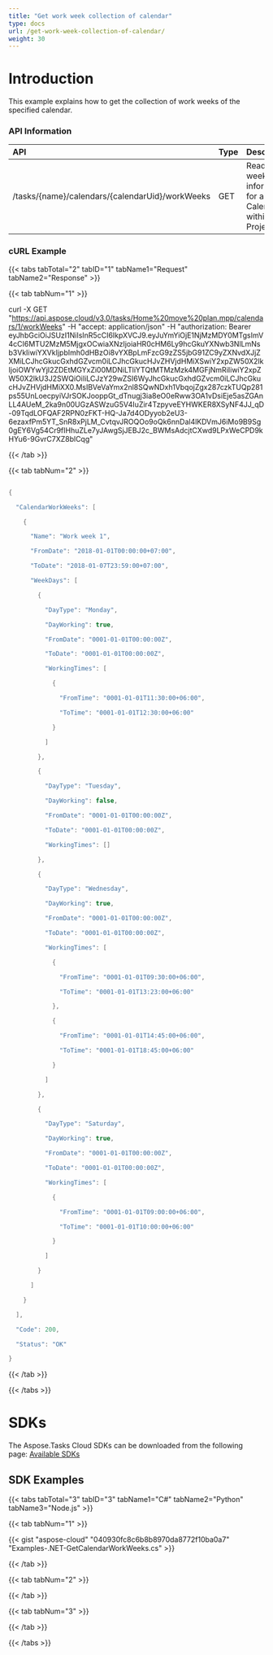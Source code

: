 ```yaml
---
title: "Get work week collection of calendar"
type: docs
url: /get-work-week-collection-of-calendar/
weight: 30
---
```


# **Introduction**
This example explains how to get the collection of work weeks of the specified calendar. 
### **API Information**

|**API**|**Type**|**Description**|**Resource Link**|
| :- | :- | :- | :- |
|/tasks/{name}/calendars/{calendarUid}/workWeeks|GET|Read work week information for a give Calendar within a MS Project File|[GetCalendarWorkWeeks](https://apireference.aspose.cloud/tasks/#/TasksCalendar/GetCalendarWorkWeeks)|
### **cURL Example**
{{< tabs tabTotal="2" tabID="1" tabName1="Request" tabName2="Response" >}}

{{< tab tabNum="1" >}}

curl -X GET "https://api.aspose.cloud/v3.0/tasks/Home%20move%20plan.mpp/calendars/1/workWeeks" -H "accept: application/json" -H "authorization: Bearer eyJhbGciOiJSUzI1NiIsInR5cCI6IkpXVCJ9.eyJuYmYiOjE1NjMzMDY0MTgsImV4cCI6MTU2MzM5MjgxOCwiaXNzIjoiaHR0cHM6Ly9hcGkuYXNwb3NlLmNsb3VkIiwiYXVkIjpbImh0dHBzOi8vYXBpLmFzcG9zZS5jbG91ZC9yZXNvdXJjZXMiLCJhcGkucGxhdGZvcm0iLCJhcGkucHJvZHVjdHMiXSwiY2xpZW50X2lkIjoiOWYwYjI2ZDEtMGYxZi00MDNiLTliYTQtMTMzMzk4MGFjNmRiIiwiY2xpZW50X2lkU3J2SWQiOiIiLCJzY29wZSI6WyJhcGkucGxhdGZvcm0iLCJhcGkucHJvZHVjdHMiXX0.MsIBVeVaYmx2nl8SQwNDxh1VbqojZgx287czkTUQp281ps55UnLoecpyiVJrSOKJooppGt\_dTnugj3ia8eO0eRww3OA1vDsiEje5asZGAnLL4AUeM\_2ka9n00UGzASWzuG5V4IuZir4TzpyveEYHWKER8XSyNF4JJ\_qD-09TqdLOFQAF2RPN0zFKT-HQ-Ja7d4ODyyob2eU3-6ezaxfPm5YT\_SnR8xPjLM\_CvtqvJROQOo9oQk6nnDal4lKDVmJ6iMo9B9Sg0gEY6Vg54Cr9fIHhuZLe7yJAwgSjJEBJ2c\_BWMsAdcjtCXwd9LPxWeCPD9kHYu6-9GvrC7XZ8blCqg"

{{< /tab >}}

{{< tab tabNum="2" >}}

```java

{

  "CalendarWorkWeeks": [

    {

      "Name": "Work week 1",

      "FromDate": "2018-01-01T00:00:00+07:00",

      "ToDate": "2018-01-07T23:59:00+07:00",

      "WeekDays": [

        {

          "DayType": "Monday",

          "DayWorking": true,

          "FromDate": "0001-01-01T00:00:00Z",

          "ToDate": "0001-01-01T00:00:00Z",

          "WorkingTimes": [

            {

              "FromTime": "0001-01-01T11:30:00+06:00",

              "ToTime": "0001-01-01T12:30:00+06:00"

            }

          ]

        },

        {

          "DayType": "Tuesday",

          "DayWorking": false,

          "FromDate": "0001-01-01T00:00:00Z",

          "ToDate": "0001-01-01T00:00:00Z",

          "WorkingTimes": []

        },

        {

          "DayType": "Wednesday",

          "DayWorking": true,

          "FromDate": "0001-01-01T00:00:00Z",

          "ToDate": "0001-01-01T00:00:00Z",

          "WorkingTimes": [

            {

              "FromTime": "0001-01-01T09:30:00+06:00",

              "ToTime": "0001-01-01T13:23:00+06:00"

            },

            {

              "FromTime": "0001-01-01T14:45:00+06:00",

              "ToTime": "0001-01-01T18:45:00+06:00"

            }

          ]

        },

        {

          "DayType": "Saturday",

          "DayWorking": true,

          "FromDate": "0001-01-01T00:00:00Z",

          "ToDate": "0001-01-01T00:00:00Z",

          "WorkingTimes": [

            {

              "FromTime": "0001-01-01T09:00:00+06:00",

              "ToTime": "0001-01-01T10:00:00+06:00"

            }

          ]

        }

      ]

    }

  ],

  "Code": 200,

  "Status": "OK"

}

```

{{< /tab >}}

{{< /tabs >}}
# **SDKs**
The Aspose.Tasks Cloud SDKs can be downloaded from the following page: [Available SDKs](/available-sdks/)
## **SDK Examples**
{{< tabs tabTotal="3" tabID="3" tabName1="C#" tabName2="Python" tabName3="Node.js" >}}

{{< tab tabNum="1" >}}

{{< gist "aspose-cloud" "040930fc8c6b8b8970da8772f10ba0a7" "Examples-.NET-GetCalendarWorkWeeks.cs" >}}

{{< /tab >}}

{{< tab tabNum="2" >}}

{{< /tab >}}

{{< tab tabNum="3" >}}

{{< /tab >}}

{{< /tabs >}}
